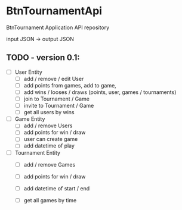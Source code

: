 # BtnTournamentApi 
BtnTournament Application API repository

input JSON -> output JSON

## TODO - version 0.1:
- [ ] User Entity
  - [ ] add / remove / edit User
  - [ ] add points from games, add to game, 
  - [ ] add wins / looses / draws (points, user, games / tournaments)
  - [ ] join to Tournament / Game
  - [ ] invite to Tournament / Game
  - [ ] get all users by wins
- [ ] Game Entity
  - [ ] add / remove Users
  - [ ] add points for win / draw
  - [ ] user can create game
  - [ ] add datetime of play
- [ ] Tournament Entity
  - [ ] add / remove Games
  - [ ] add points for win / draw
  - [ ] add datetime of start / end
  - [ ] get all games by time

